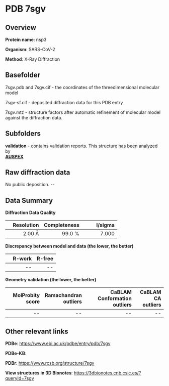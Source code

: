 # PDB 7sgv

## Overview

**Protein name**: nsp3

**Organism**: SARS-CoV-2

**Method**: X-Ray Diffraction



## Basefolder

7sgv.pdb and 7sgv.cif - the coordinates of the threedimensional molecular model

7sgv-sf.cif - deposited diffraction data for this PDB entry

7sgv.mtz - structure factors after automatic refinement of molecular model against the diffraction data.

## Subfolders





**validation** - contains validation reports. This structure has been analyzed by <br>[**AUSPEX**](https://github.com/thorn-lab/coronavirus_structural_task_force/tree/master/pdb/nsp3/SARS-CoV-2/7sgv/validation/auspex)      



## Raw diffraction data

No public deposition. --<br> 

## Data Summary
**Diffraction Data Quality**

|   | Resolution | Completeness| I/sigma |
|---|-------------:|----------------:|--------------:|
|   |2.00 Å|99.0  %|<img width=50/>7.000|

**Discrepancy between model and data (the lower, the better)**

|   | **R-work**| **R-free**   
|---|-------------:|----------------:|           
||--|--|

**Geometry validation (the lower, the better)**

|   |**MolProbity<br>score**| **Ramachandran<br>outliers** | **CaBLAM<br>Conformation outliers** | **CaBLAM<br>CA outliers** |
|---|-------------:|----------------:|----------------:|----------------:|
||--|--|--|--|

 

 



## Other relevant links 
**PDBe**:  https://www.ebi.ac.uk/pdbe/entry/pdb/7sgv

**PDBe-KB**:  
 
**PDBr**: https://www.rcsb.org/structure/7sgv 

**View structures in 3D Bionotes**: https://3dbionotes.cnb.csic.es/?queryId=7sgv

